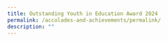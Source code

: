 ```yaml
---
title: Outstanding Youth in Education Award 2024
permalink: /accolades-and-achievements/permalink/
description: ""
---
```

